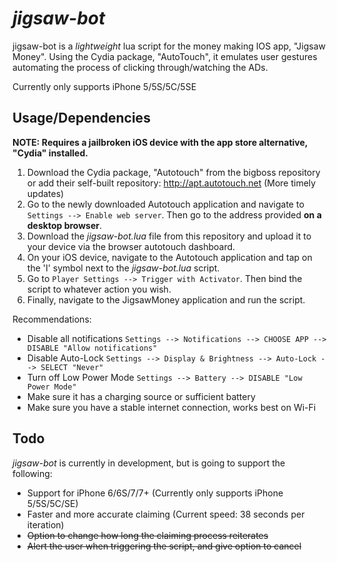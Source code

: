 # _jigsaw-bot_
jigsaw-bot is a _lightweight_ lua script for the money making IOS app, "Jigsaw Money". Using the Cydia package, "AutoTouch", it emulates user gestures automating the process of clicking through/watching the ADs.

Currently only supports iPhone 5/5S/5C/5SE

## Usage/Dependencies
__NOTE: Requires a jailbroken iOS device with the app store alternative, "Cydia" installed.__

1. Download the Cydia package, "Autotouch" from the bigboss repository or add their self-built repository: http://apt.autotouch.net (More timely updates)
2. Go to the newly downloaded Autotouch application and navigate to ```Settings --> Enable web server```. Then go to the address provided **on a desktop browser**.
3. Download the *jigsaw-bot.lua* file from this repository and upload it to your device via the browser autotouch dashboard.
4. On your iOS device, navigate to the Autotouch application and tap on the 'I' symbol next to the *jigsaw-bot.lua* script.
5. Go to ```Player Settings --> Trigger with Activator```. Then bind the script to whatever action you wish.
6. Finally, navigate to the JigsawMoney application and run the script.

Recommendations:
* Disable all notifications ```Settings --> Notifications --> CHOOSE APP --> DISABLE "Allow notifications"```
* Disable Auto-Lock ```Settings --> Display & Brightness --> Auto-Lock --> SELECT "Never"```
* Turn off Low Power Mode ```Settings --> Battery --> DISABLE "Low Power Mode"```
* Make sure it has a charging source or sufficient battery
* Make sure you have a stable internet connection, works best on Wi-Fi

## Todo
_jigsaw-bot_ is currently in development, but is going to support the following:
* Support for iPhone 6/6S/7/7+ (Currently only supports iPhone 5/5S/5C/SE)
* Faster and more accurate claiming (Current speed: 38 seconds per iteration)
* ~~Option to change how long the claiming process reiterates~~
* ~~Alert the user when triggering the script, and give option to cancel~~
